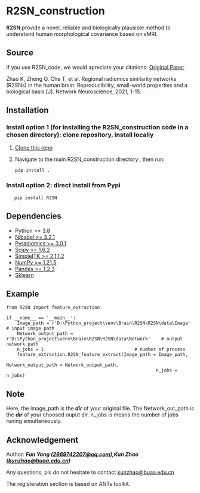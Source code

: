 # R2SN_construction
**R2SN** provide a novel, reliable and biologically plausible method to understand human morphological covariance based on sMRI.


## Source
If you use R2SN_code, we would apreciate your citations: [Original Paper](https://direct.mit.edu/netn/article/5/3/783/101835/Regional-radiomics-similarity-networks-R2SNs-in)

Zhao K, Zheng Q, Che T, et al. Regional radiomics similarity networks (R2SNs) in the human brain: Reproducibility, small-world properties and a biological basis [J]. Network Neuroscience, 2021, 1-15.

## Installation
### Install option 1 (for installing the R2SN_construction code in a chosen directory): clone repository, install locally

1) [Clone this repo](https://docs.github.com/en/repositories/creating-and-managing-repositories/cloning-a-repository)

2) Navigate to the main R2SN_construction directory , then run:

       pip install .

### Install option 2: direct install from Pypi

       pip install R2SN

## Dependencies
- Python >= 3.8
- [Nibabel >= 3.2.1](https://github.com/nipy/nibabel)
- [Pyradiomics >= 3.0.1](https://github.com/AIM-Harvard/pyradiomics)
- [Scipy >= 1.6.2](https://github.com/scipy/scipy)
- [SimpleITK >= 2.1.1.2](https://github.com/SimpleITK/SimpleITK)
- [NumPy >= 1.21.5](https://github.com/numpy/numpy)
- [Pandas >= 1.2.3](https://github.com/pandas-dev/pandas)
- [Sklearn](https://github.com/scikit-learn/scikit-learn)

## Example

```
from R2SN import feature_extraction  

if __name__ == '__main__':
	Image_path = r'D:\Python_project\venv\Brain\R2SN\R2SN\data\Image' 	       	# input image path  
	Network_output_path = r'D:\Python_project\venv\Brain\R2SN\R2SN\data\Network' 	# output network path  
	n_jobs = 1									# number of process
	feature_extraction.R2SN_feature_extract(Image_path = Image_path,  
                                           			Network_output_path = Network_output_path,  
                                            			n_jobs = n_jobs)  
```

## Note
Here, the image_path is the ***dir*** of your original file. The Network_out_path is the ***dir*** of your choosed ouput dir. n_jobs is means the number of jobs runing simultaneously.

## Acknowledgement
Author: ***Fan Yang (2669742207@qq.com),Kun Zhao (kunzhao@buaa.edu.cn)***

Any questions, pls do not hesitate to contact kunzhao@buaa.edu.cn

The registeration section is based on ANTs toolkit.



